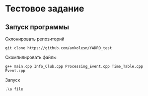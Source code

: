 # Тестовое задание
## Запуск программы
Склонировать репозиторий

```
git clone https://github.com/ankolesn/YADRO_test
```

Скомпилировать файлы

```
g++ main.cpp Info_Club.cpp Processing_Event.cpp Time_Table.cpp Event.cpp
```

Запуск

```
.\a file
```
